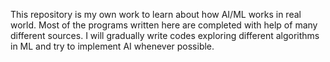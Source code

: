 This repository is my own work to learn about how AI/ML works in real world. Most of the programs written here are completed with help of many different sources. I will gradually write codes exploring different algorithms in ML and try to implement AI whenever possible.
